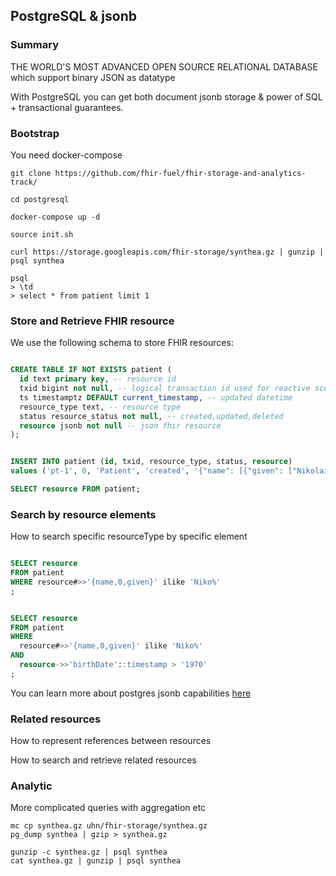 ## PostgreSQL & jsonb

### Summary


THE WORLD'S MOST ADVANCED OPEN SOURCE RELATIONAL DATABASE
which support binary JSON as datatype

With PostgreSQL you can get both document jsonb storage & power of SQL + transactional
guarantees.



### Bootstrap

You need docker-compose


```
git clone https://github.com/fhir-fuel/fhir-storage-and-analytics-track/

cd postgresql

docker-compose up -d

source init.sh

curl https://storage.googleapis.com/fhir-storage/synthea.gz | gunzip | psql synthea

psql 
> \td
> select * from patient limit 1
```


### Store and Retrieve FHIR resource


We use the following schema to store FHIR resources:


```sql

CREATE TABLE IF NOT EXISTS patient (
  id text primary key, -- resource id 
  txid bigint not null, -- logical transaction id used for reactive scenarios
  ts timestamptz DEFAULT current_timestamp, -- updated datetime
  resource_type text, -- resource type
  status resource_status not null, -- created,updated,deleted
  resource jsonb not null -- json fhir resource
);


INSERT INTO patient (id, txid, resource_type, status, resource) 
values ('pt-1', 0, 'Patient', 'created', '{"name": [{"given": ["Nikolai"]}]}');

SELECT resource FROM patient;

```

### Search by resource elements

How to search specific resourceType by specific element


```sql

SELECT resource 
FROM patient
WHERE resource#>>'{name,0,given}' ilike 'Niko%'
;


SELECT resource 
FROM patient
WHERE 
  resource#>>'{name,0,given}' ilike 'Niko%'
AND 
  resource->>'birthDate'::timestamp > '1970'
;

```

You can learn more about postgres jsonb capabilities [here](https://www.postgresql.org/docs/current/static/functions-json.html)

### Related resources

How to represent references between resources

How to search and retrieve related resources




### Analytic


More complicated queries with aggregation etc


```
mc cp synthea.gz uhn/fhir-storage/synthea.gz
pg_dump synthea | gzip > synthea.gz

gunzip -c synthea.gz | psql synthea
cat synthea.gz | gunzip | psql synthea
```
